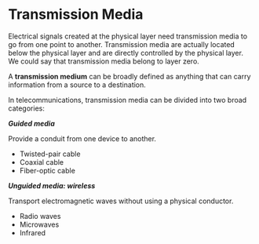 # Transmission Media

Electrical signals created at the physical layer need transmission media to go from one point to another. Transmission media are actually located below the physical layer and are directly controlled by the physical layer. We could say that transmission media belong to layer zero.

A **transmission medium** can be broadly defined as anything that can carry information from a source to a destination.

In telecommunications, transmission media can be divided into two broad categories:

***Guided media***

Provide a conduit from one device to another.

- Twisted-pair cable
- Coaxial cable
- Fiber-optic cable

***Unguided media: wireless***

Transport electromagnetic waves without using a physical conductor.

- Radio waves
- Microwaves
- Infrared
